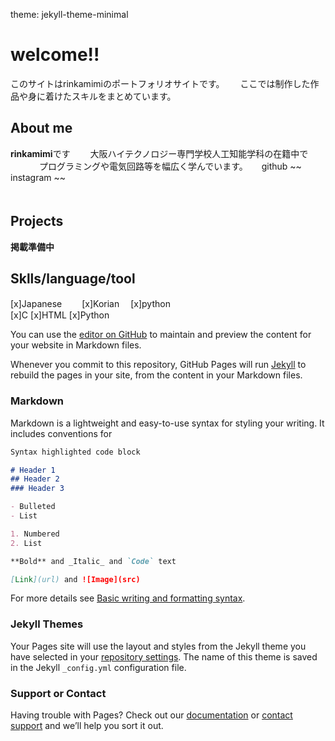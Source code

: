 theme: jekyll-theme-minimal

# welcome!!   
このサイトはrinkamimiのポートフォリオサイトです。　　
ここでは制作した作品や身に着けたスキルをまとめています。　　

## About me
**rinkamimi**です　　
大阪ハイテクノロジー専門学校人工知能学科の在籍中で  　　　
プログラミングや電気回路等を幅広く学んでいます。  　
github ~~  
instagram ~~  
　　

## Projects

**掲載準備中**



## Sklls/language/tool
[x]Japanese　　
[x]Korian　
[x]python   
[x]C
[x]HTML
[x]Python



You can use the [editor on GitHub](https://github.com/rinkamimi/20220422/edit/main/README.md) to maintain and preview the content for your website in Markdown files.

Whenever you commit to this repository, GitHub Pages will run [Jekyll](https://jekyllrb.com/) to rebuild the pages in your site, from the content in your Markdown files.

### Markdown

Markdown is a lightweight and easy-to-use syntax for styling your writing. It includes conventions for

```markdown
Syntax highlighted code block

# Header 1
## Header 2
### Header 3

- Bulleted
- List

1. Numbered
2. List

**Bold** and _Italic_ and `Code` text

[Link](url) and ![Image](src)
```

For more details see [Basic writing and formatting syntax](https://docs.github.com/en/github/writing-on-github/getting-started-with-writing-and-formatting-on-github/basic-writing-and-formatting-syntax).

### Jekyll Themes

Your Pages site will use the layout and styles from the Jekyll theme you have selected in your [repository settings](https://github.com/rinkamimi/20220422/settings/pages). The name of this theme is saved in the Jekyll `_config.yml` configuration file.

### Support or Contact

Having trouble with Pages? Check out our [documentation](https://docs.github.com/categories/github-pages-basics/) or [contact support](https://support.github.com/contact) and we’ll help you sort it out.
